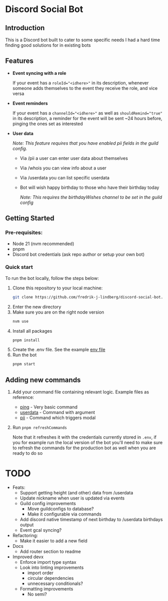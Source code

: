 # Discord Social Bot

## Introduction

This is a Discord bot built to cater to some specific needs I had a hard time finding good solutions for in existing bots

## Features

- **Event syncing with a role**

  If your event has a `roleId="<idhere>"` in its description, whenever someone adds themselves to the event they receive the role, and vice versa

- **Event reminders**

  If your event has a `channelId="<idhere>"` as well as `shouldRemind="true"` in its description, a reminder for the event will be sent ~24 hours before, pinging the ones set as interested

- **User data**

  _Note: This feature requires that you have enabled pii fields in the guild config._

  - Via /pii a user can enter user data about themselves
  - Via /whois you can view info about a user
  - Via /userdata you can list specific userdata

  - Bot will wish happy birthday to those who have their birthday today

    _Note: This requires the birthdayWishes channel to be set in the guild config_

## Getting Started

### Pre-requisites:

- Node 21 (nvm recommended)
- pnpm
- Discord bot credentials (ask repo author or setup your own bot)

### Quick start

To run the bot locally, follow the steps below:

1. Clone this repository to your local machine:
   ```bash
   git clone https://github.com/fredrik-j-lindberg/discord-social-bot.git
   ```
2. Enter the new directory
3. Make sure you are on the right node version
   ```bash
   nvm use
   ```
4. Install all packages
   ```bash
   pnpm install
   ```
5. Create the .env file. See the example [env file](./.env.example)
6. Run the bot
   ```bash
   pnpm start
   ```

## Adding new commands

1. Add your command file containing relevant logic. Example files as reference:

   - [ping](./src/router/commands/ping.ts) - Very basic command
   - [userdata](./src/router/commands/userdata.ts) - Command with argument
   - [pii](./src/router/commands/pii.ts) - Command which triggers modal

2. Run `pnpm refreshCommands`

   Note that it refreshes it with the credentials currently stored in `.env`, if you for example run the local version of the bot you'll need to make sure to refresh the commands for the production bot as well when you are ready to do so

# TODO

- Feats:
  - Support getting height (and other) data from /userdata
  - Update nickname when user is updated via events
  - Guild config improvements
    - Move guildconfigs to database?
    - Make it configurable via commands
  - Add discord native timestamp of next birthday to /userdata birthdays output
  - Event gcal syncing?
- Refactoring:
  - Make it easier to add a new field
- Docs
  - Add router section to readme
- Improved devx
  - Enforce import type syntax
  - Look into linting improvements
    - import order
    - circular dependencies
    - unnecessary conditionals?
  - Formatting improvements
    - No semi?
